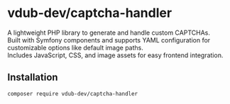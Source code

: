 # vdub-dev/captcha-handler

A lightweight PHP library to generate and handle custom CAPTCHAs.  
Built with Symfony components and supports YAML configuration for customizable options like default image paths.  
Includes JavaScript, CSS, and image assets for easy frontend integration.

## Installation

```bash
composer require vdub-dev/captcha-handler
```

